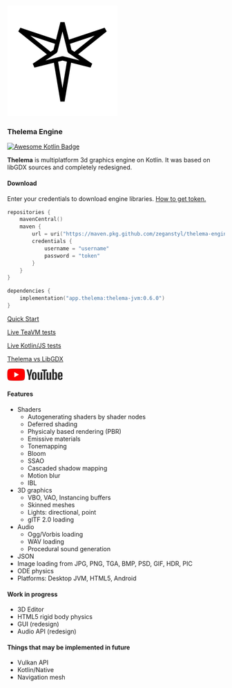![logo](images/thelema-logo-256.png)
### Thelema Engine

[![Awesome Kotlin Badge](https://kotlin.link/awesome-kotlin.svg)](https://github.com/KotlinBy/awesome-kotlin)

**Thelema** is multiplatform 3d graphics engine on Kotlin. It was based on libGDX sources and completely redesigned.

#### Download

Enter your credentials to download engine libraries.
[How to get token.](https://docs.github.com/en/authentication/keeping-your-account-and-data-secure/creating-a-personal-access-token)

```kotlin
repositories {
    mavenCentral()
    maven {
        url = uri("https://maven.pkg.github.com/zeganstyl/thelema-engine")
        credentials {
            username = "username"
            password = "token"
        }
    }
}
```
```kotlin
dependencies {
    implementation("app.thelema:thelema-jvm:0.6.0")
}
```

[Quick Start](https://github.com/zeganstyl/thelema-engine/wiki/Quick-Start)

[Live TeaVM tests](https://zeganstyl.github.io/thelema-teavm-tests/)

[Live Kotlin/JS tests](https://zeganstyl.github.io/thelema-kxjs-demo/)

[Thelema vs LibGDX](https://github.com/zeganstyl/thelema-engine/wiki/Thelema-vs-LibGDX)

[![youtube](images/youtube.png)](https://www.youtube.com/playlist?list=PLS4PI9m5p5MmodmfBNVft1_mUges3x35O)

#### Features
* Shaders
  * Autogenerating shaders by shader nodes
  * Deferred shading
  * Physicaly based rendering (PBR)
  * Emissive materials
  * Tonemapping
  * Bloom
  * SSAO
  * Cascaded shadow mapping
  * Motion blur
  * IBL
* 3D graphics
  * VBO, VAO, Instancing buffers
  * Skinned meshes
  * Lights: directional, point
  * glTF 2.0 loading
* Audio
  * Ogg/Vorbis loading
  * WAV loading
  * Procedural sound generation
* JSON
* Image loading from JPG, PNG, TGA, BMP, PSD, GIF, HDR, PIC
* ODE physics
* Platforms: Desktop JVM, HTML5, Android

#### Work in progress
* 3D Editor
* HTML5 rigid body physics
* GUI (redesign)
* Audio API (redesign)

#### Things that may be implemented in future
* Vulkan API
* Kotlin/Native
* Navigation mesh